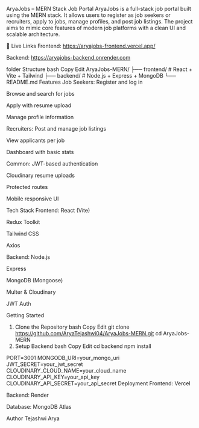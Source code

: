 AryaJobs – MERN Stack Job Portal
AryaJobs is a full-stack job portal built using the MERN stack. It allows users to register as job seekers or recruiters, apply to jobs, manage profiles, and post job listings. The project aims to mimic core features of modern job platforms with a clean UI and scalable architecture.

🔗 Live Links
Frontend: https://aryajobs-frontend.vercel.app/ 

Backend: https://aryajobs-backend.onrender.com

folder Structure
bash
Copy
Edit
AryaJobs-MERN/
├── frontend/   # React + Vite + Tailwind
├── backend/    # Node.js + Express + MongoDB
└── README.md
Features
Job Seekers:
Register and log in

Browse and search for jobs

Apply with resume upload

Manage profile information

Recruiters:
Post and manage job listings

View applicants per job

Dashboard with basic stats

Common:
JWT-based authentication

Cloudinary resume uploads

Protected routes

Mobile responsive UI

Tech Stack
Frontend:
React (Vite)

Redux Toolkit

Tailwind CSS

Axios

Backend:
Node.js

Express

MongoDB (Mongoose)

Multer & Cloudinary

JWT Auth

Getting Started
1. Clone the Repository
bash
Copy
Edit
git clone https://github.com/AryaTejashwi04/AryaJobs-MERN.git
cd AryaJobs-MERN
2. Setup Backend
bash
Copy
Edit
cd backend
npm install




PORT=3001
MONGODB_URI=your_mongo_uri
JWT_SECRET=your_jwt_secret
CLOUDINARY_CLOUD_NAME=your_cloud_name
CLOUDINARY_API_KEY=your_api_key
CLOUDINARY_API_SECRET=your_api_secret
Deployment
Frontend: Vercel

Backend: Render

Database: MongoDB Atlas

Author
Tejashwi Arya
